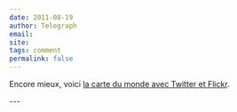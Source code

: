 ```yaml
---
date: 2011-08-19
author: Telegraph
email: 
site: 
tags: comment
permalink: false
---
```


<p>
Encore mieux, voici <a href="http://www.telegraph.co.uk/technology/twitter/8638292/Amazing-maps-show-Twitter-and-Flickr-activity-around-the-world.html">la carte du monde avec Twitter et Flickr</a>.
</p>
---